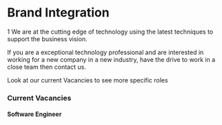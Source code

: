# Brand Integration

1 We are at the cutting edge of technology using the latest techniques to support
the business vision.

If you are a exceptional technology professional and are interested in working
for a new company in a new industry, have the drive to work in a close team
then contact us.

Look at our current Vacancies to see more specific roles

### Current Vacancies

#### Software Engineer
